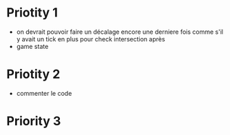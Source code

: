 # Priotity 1

- on devrait pouvoir faire un décalage encore une derniere fois comme s'il y avait un tick en plus pour check intersection après
- game state

# Priotity 2

- commenter le code

# Priority 3
